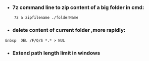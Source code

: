  * <h3> 7z command line to zip content of a big folder in cmd:</h3> 
 ```     7z a zipfilename ./folderName ```
 
 * <h3>  delete content of current folder ,more rapidly:</h3>
``` &nbsp  DEL /F/Q/S *.* > NUL ``` 

* <h3> Extend path length limit in windows </h3>
```  Open Group Policy Editor (Press Windows Key and type gpedit.msc and hit Enter key. 
```
```  Navigate to the following directory:  Local Computer Policy > Computer Configuration > Administrative Templates > System > Filesystem > NTFS. 
```
```  Click Enable NTFS long paths option and enable it. 
```
